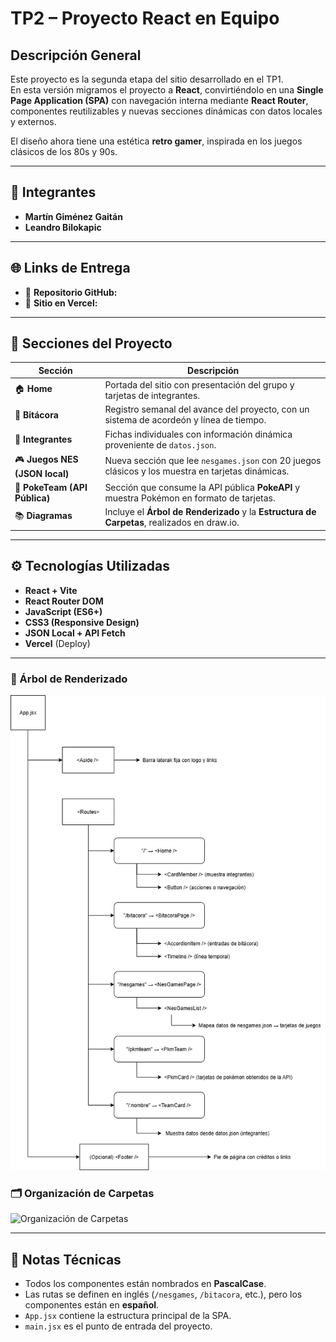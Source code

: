 # TP2 – Proyecto React en Equipo

## Descripción General
Este proyecto es la segunda etapa del sitio desarrollado en el TP1.  
En esta versión migramos el proyecto a **React**, convirtiéndolo en una **Single Page Application (SPA)** con navegación interna mediante **React Router**, componentes reutilizables y nuevas secciones dinámicas con datos locales y externos.

El diseño ahora tiene una estética **retro gamer**, inspirada en los juegos clásicos de los 80s y 90s.

---

## 👥 Integrantes
- **Martín Giménez Gaitán**
- **Leandro Bilokapic**

---

## 🌐 Links de Entrega
- 🔗 **Repositorio GitHub:** [ ]( )
- 🚀 **Sitio en Vercel:** [ ]( )

---

## 🧩 Secciones del Proyecto

| Sección | Descripción |
|----------|-------------|
| 🏠 **Home** | Portada del sitio con presentación del grupo y tarjetas de integrantes. |
| 📖 **Bitácora** | Registro semanal del avance del proyecto, con un sistema de acordeón y línea de tiempo. |
| 👤 **Integrantes** | Fichas individuales con información dinámica proveniente de `datos.json`. |
| 🎮 **Juegos NES (JSON local)** | Nueva sección que lee `nesgames.json` con 20 juegos clásicos y los muestra en tarjetas dinámicas. |
| 🐉 **PokeTeam (API Pública)** | Sección que consume la API pública **PokeAPI** y muestra Pokémon en formato de tarjetas. |
| 📚 **Diagramas** | Incluye el **Árbol de Renderizado** y la **Estructura de Carpetas**, realizados en draw.io. |

---

## ⚙️ Tecnologías Utilizadas
- **React + Vite**
- **React Router DOM**
- **JavaScript (ES6+)**
- **CSS3 (Responsive Design)**
- **JSON Local + API Fetch**
- **Vercel** (Deploy)

---

### 🌳 Árbol de Renderizado
![Árbol de Renderizado](./src/assets/diagrams/Árbol%20de%20Renderizado.png)

### 🗂️ Organización de Carpetas
![Organización de Carpetas](./src/assets/diagrams/Diagrama%20de%20Organización%20de%20Carpetas.png)

---

## 🧠 Notas Técnicas
- Todos los componentes están nombrados en **PascalCase**.
- Las rutas se definen en inglés (`/nesgames`, `/bitacora`, etc.), pero los componentes están en **español**.
- `App.jsx` contiene la estructura principal de la SPA.
- `main.jsx` es el punto de entrada del proyecto.
